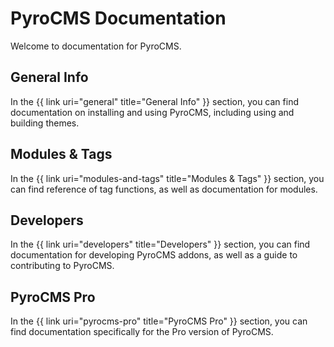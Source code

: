 # PyroCMS Documentation

Welcome to documentation for PyroCMS.

## General Info

In the {{ link uri="general" title="General Info" }} section, you can find documentation on installing and using PyroCMS, including using and building themes.

## Modules &amp; Tags

In the {{ link uri="modules-and-tags" title="Modules &amp; Tags" }} section, you can find reference of tag functions, as well as documentation for modules.

## Developers

In the {{ link uri="developers" title="Developers" }} section, you can find documentation for developing PyroCMS addons, as well as a guide to contributing to PyroCMS.

## PyroCMS Pro

In the {{ link uri="pyrocms-pro" title="PyroCMS Pro" }} section, you can find documentation specifically for the Pro version of PyroCMS.